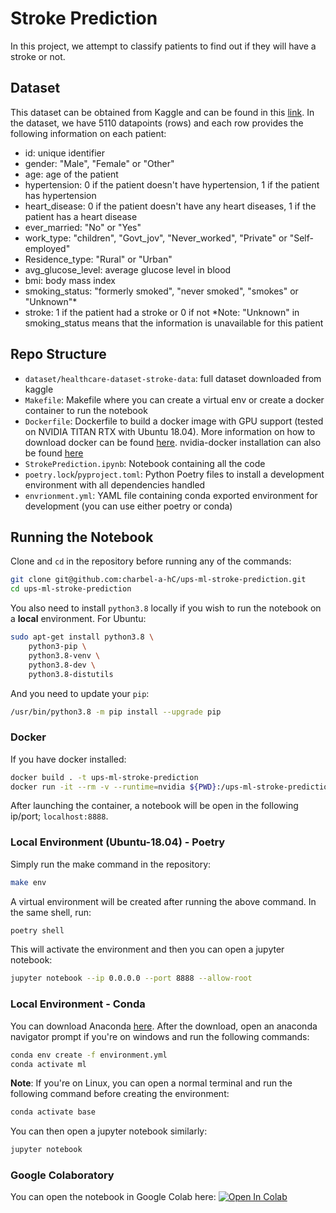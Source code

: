 # Stroke Prediction
In this project, we attempt to classify patients to find out if they will have a stroke or not.

## Dataset
This dataset can be obtained from Kaggle and can be found in this [link](https://www.kaggle.com/datasets/fedesoriano/stroke-prediction-dataset). In the dataset, we have 5110 datapoints (rows) and each row provides the following information on each patient:
-  id: unique identifier
- gender: "Male", "Female" or "Other"
- age: age of the patient
- hypertension: 0 if the patient doesn't have hypertension, 1 if the patient has hypertension
- heart_disease: 0 if the patient doesn't have any heart diseases, 1 if the patient has a heart disease
- ever_married: "No" or "Yes"
- work_type: "children", "Govt_jov", "Never_worked", "Private" or "Self-employed"
- Residence_type: "Rural" or "Urban"
- avg_glucose_level: average glucose level in blood
- bmi: body mass index
- smoking_status: "formerly smoked", "never smoked", "smokes" or "Unknown"*
- stroke: 1 if the patient had a stroke or 0 if not
*Note: "Unknown" in smoking_status means that the information is unavailable for this patient

## Repo Structure
- `dataset/healthcare-dataset-stroke-data`: full dataset downloaded from kaggle
- `Makefile`: Makefile where you can create a virtual env or create a docker container to run the notebook
- `Dockerfile`: Dockerfile to build a docker image with GPU support (tested on NVIDIA TITAN RTX with Ubuntu 18.04). More information on how to download docker can be found [here](https://docs.docker.com/get-docker/). nvidia-docker installation can also be found [here](https://docs.nvidia.com/datacenter/cloud-native/container-toolkit/install-guide.html)
- `StrokePrediction.ipynb`: Notebook containing all the code
- `poetry.lock`/`pyproject.toml`: Python Poetry files to install a development environment with all dependencies handled
- `envrionment.yml`: YAML file containing conda exported environment for development (you can use either poetry or conda)

## Running the Notebook
Clone and `cd` in the repository before running any of the commands:
```bash
git clone git@github.com:charbel-a-hC/ups-ml-stroke-prediction.git
cd ups-ml-stroke-prediction
```
You also need to install `python3.8` locally if you wish to run the notebook on a **local** environment. For Ubuntu:
```bash
sudo apt-get install python3.8 \
    python3-pip \
    python3.8-venv \
    python3.8-dev \
    python3.8-distutils
```
And you need to update your `pip`:
```bash
/usr/bin/python3.8 -m pip install --upgrade pip
```
### Docker
If you have docker installed:
```bash
docker build . -t ups-ml-stroke-prediction
docker run -it --rm -v --runtime=nvidia ${PWD}:/ups-ml-stroke-prediction ups-ml-stroke-prediction bash
```
After launching the container, a notebook will be open in the following ip/port; `localhost:8888`.

### Local Environment (Ubuntu-18.04) - Poetry

Simply run the make command in the repository:
```bash
make env
```
A virtual environment will be created after running the above command. In the same shell, run:
```bash
poetry shell
```
This will activate the environment and then you can open a jupyter notebook:
```bash
jupyter notebook --ip 0.0.0.0 --port 8888 --allow-root
```

### Local Environment - Conda
You can download Anaconda [here](https://docs.anaconda.com/anaconda/install/index.html).
After the download, open an anaconda navigator prompt if you're on windows and run the following commands:
```bash
conda env create -f environment.yml
conda activate ml
```
**Note**: If you're on Linux, you can open a normal terminal and run the following command before creating the environment:
```bash
conda activate base
```
You can then open a jupyter notebook similarly: 
```bash
jupyter notebook
```
### Google Colaboratory
You can open the notebook in Google Colab here: [![Open In Colab](https://colab.research.google.com/assets/colab-badge.svg)]()
